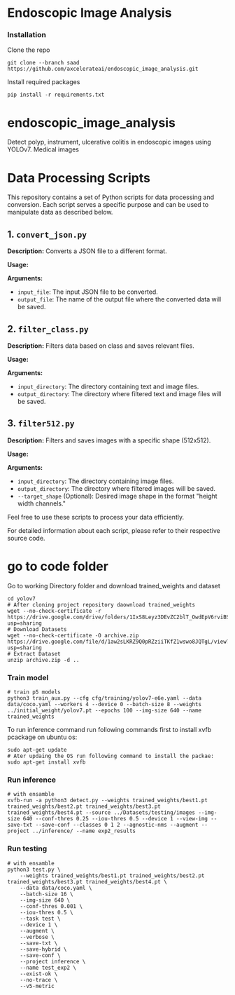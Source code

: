 # Endoscopic Image Analysis
### Installation
Clone the repo
``` shell
git clone --branch saad https://github.com/axcelerateai/endoscopic_image_analysis.git
```
Install required packages
```shell
pip install -r requirements.txt
```

# endoscopic_image_analysis
Detect polyp, instrument, ulcerative colitis in endoscopic images using YOLOv7. Medical images
# Data Processing Scripts

This repository contains a set of Python scripts for data processing and conversion. Each script serves a specific purpose and can be used to manipulate data as described below.

## 1. `convert_json.py`

**Description:** Converts a JSON file to a different format.

**Usage:**

**Arguments:**
- `input_file`: The input JSON file to be converted.
- `output_file`: The name of the output file where the converted data will be saved.

## 2. `filter_class.py`

**Description:** Filters data based on class and saves relevant files.

**Usage:**

**Arguments:**
- `input_directory`: The directory containing text and image files.
- `output_directory`: The directory where filtered text and image files will be saved.

## 3. `filter512.py`

**Description:** Filters and saves images with a specific shape (512x512).

**Usage:**

**Arguments:**
- `input_directory`: The directory containing image files.
- `output_directory`: The directory where filtered images will be saved.
- `--target_shape` (Optional): Desired image shape in the format "height width channels."

Feel free to use these scripts to process your data efficiently.

For detailed information about each script, please refer to their respective source code.


# go to code folder
Go to working Directory folder and download trained_weights and dataset
``` shell
cd yolov7
# After cloning project repository daownload trained_weights
wget --no-check-certificate -r https://drive.google.com/drive/folders/1IxS8Leyz3DEvZC2blT_OwdEpV6rviBS9?usp=sharing
# Download Datasets
wget --no-check-certificate -O archive.zip https://drive.google.com/file/d/1aw2sLKRZ9Q0pRZziiTKfZ1wswo8JQTgL/view?usp=sharing
# Extract Dataset
unzip archive.zip -d .. 
```

### Train model

``` shell
# train p5 models
python3 train_aux.py --cfg cfg/training/yolov7-e6e.yaml --data data/coco.yaml --workers 4 --device 0 --batch-size 8 --weights ../initial_weight/yolov7.pt --epochs 100 --img-size 640 --name trained_weights
```

To run inference command run following commands first to install xvfb pcackage on ubuntu os:

``` shell
sudo apt-get update
# Ater updaing the OS run following command to install the packae:
sudo apt-get install xvfb
```



### Run inference

``` shell
# with ensamble
xvfb-run -a python3 detect.py --weights trained_weights/best1.pt trained_weights/best2.pt trained_weights/best3.pt trained_weights/best4.pt --source ../Datasets/testing/images --img-size 640 --conf-thres 0.25 --iou-thres 0.5 --device 1 --view-img --save-txt --save-conf --classes 0 1 2 --agnostic-nms --augment --project ../inference/ --name exp2_results
```

### Run testing

``` shell
# with ensamble
python3 test.py \
    --weights trained_weights/best1.pt trained_weights/best2.pt trained_weights/best3.pt trained_weights/best4.pt \
    --data data/coco.yaml \
    --batch-size 16 \
    --img-size 640 \
    --conf-thres 0.001 \
    --iou-thres 0.5 \
    --task test \
    --device 1 \
    --augment \
    --verbose \
    --save-txt \
    --save-hybrid \
    --save-conf \
    --project inference \
    --name test_exp2 \
    --exist-ok \
    --no-trace \
    --v5-metric
```

